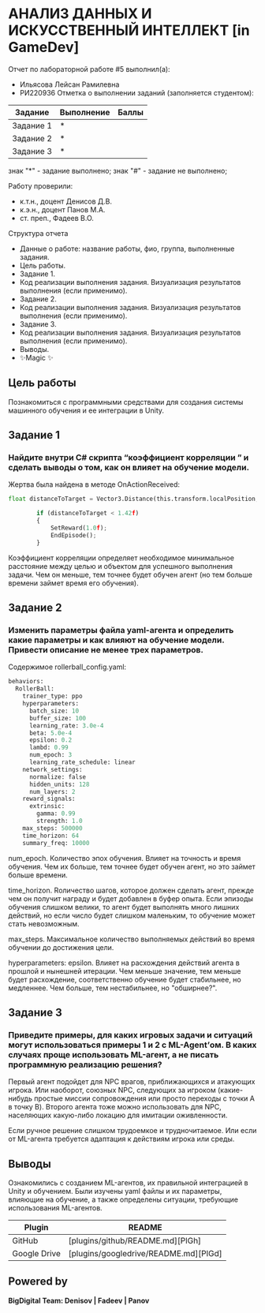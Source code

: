 # АНАЛИЗ ДАННЫХ И ИСКУССТВЕННЫЙ ИНТЕЛЛЕКТ [in GameDev]
Отчет по лабораторной работе #5 выполнил(а):
- Ильясова Лейсан Рамилевна
- РИ220936
Отметка о выполнении заданий (заполняется студентом):

| Задание | Выполнение | Баллы |
| ------ | ------ | ------ |
| Задание 1 | * |  |
| Задание 2 | * |  |
| Задание 3 | * |  |

знак "*" - задание выполнено; знак "#" - задание не выполнено;

Работу проверили:
- к.т.н., доцент Денисов Д.В.
- к.э.н., доцент Панов М.А.
- ст. преп., Фадеев В.О.

Структура отчета

- Данные о работе: название работы, фио, группа, выполненные задания.
- Цель работы.
- Задание 1.
- Код реализации выполнения задания. Визуализация результатов выполнения (если применимо).
- Задание 2.
- Код реализации выполнения задания. Визуализация результатов выполнения (если применимо).
- Задание 3.
- Код реализации выполнения задания. Визуализация результатов выполнения (если применимо).
- Выводы.
- ✨Magic ✨

## Цель работы
Познакомиться с программными средствами для создания системы машинного обучения и ее интеграции в Unity.

## Задание 1
### Найдите внутри C# скрипта “коэффициент корреляции ” и сделать выводы о том, как он влияет на обучение модели.

Жертва была найдена в методе OnActionReceived:

```py
float distanceToTarget = Vector3.Distance(this.transform.localPosition, Target.localPosition);

        if (distanceToTarget < 1.42f)
        {
            SetReward(1.0f);
            EndEpisode();
        }
```

Коэффициент корреляции определяет необходимое минимальное расстояние между целью и объектом для успешного выполнения задачи. Чем он меньше, тем точнее будет обучен агент (но тем больше времени займет время его обучения).

## Задание 2
### Изменить параметры файла yaml-агента и определить какие параметры и как влияют на обучение модели. Привести описание не менее трех параметров.

Содержимое rollerball_config.yaml:

```py
behaviors:
  RollerBall:
    trainer_type: ppo
    hyperparameters:
      batch_size: 10
      buffer_size: 100
      learning_rate: 3.0e-4
      beta: 5.0e-4
      epsilon: 0.2
      lambd: 0.99
      num_epoch: 3
      learning_rate_schedule: linear
    network_settings:
      normalize: false
      hidden_units: 128
      num_layers: 2
    reward_signals:
      extrinsic:
        gamma: 0.99
        strength: 1.0
    max_steps: 500000
    time_horizon: 64
    summary_freq: 10000
```

num_epoch. 
Количество эпох обучения. Влияет на точность и время обучения. Чем их больше, тем точнее будет обучен агент, но это займет больше времени.

time_horizon.
Rоличество шагов, которое должен сделать агент, прежде чем он получит награду и будет добавлен в буфер опыта. Если эпизоды обучения слишком велики, то агент будет выполнять много лишних действий, но если число будет слишком маленьким, то обучение может стать невозможным.

max_steps.
Максимальное количество выполняемых действий во время обучении до достижения цели.

hyperparameters: epsilon.
Влияет на расхождения действий агента в прошлой и нынешней итерации. Чем меньше значение, тем меньше будет расхождение, соответственно обучение будет стабильнее, но медленнее. Чем больше, тем нестабильнее, но "обширнее?".


## Задание 3
### Приведите примеры, для каких игровых задачи и ситуаций могут использоваться примеры 1 и 2 с ML-Agent’ом. В каких случаях проще использовать ML-агент, а не писать программную реализацию решения? 

Первый агент подойдет для NPC врагов, приближающихся и атакующих игрока. Или наоборот, союзных NPC, следующих за игроком (какие-нибудь простые миссии сопровождения или просто переходы с точки A в точку B).
Второго агента тоже можно использовать для NPC, населяющих какую-либо локацию для имитации оживленности.

Если ручное решение слишком трудоемкое и трудночитаемое. Или если от ML-агента требуется адаптация к действиям игрока или среды.

## Выводы

Ознакомились с созданием ML-агентов, их правильной интеграцией в Unity и обучением. Были изучены yaml файлы и их параметры, влияющие на обучение, а также определены ситуации, требующие использования ML-агентов.

| Plugin | README |
| ------ | ------ |
| GitHub | [plugins/github/README.md][PlGh] |
| Google Drive | [plugins/googledrive/README.md][PlGd] |

## Powered by

**BigDigital Team: Denisov | Fadeev | Panov**
